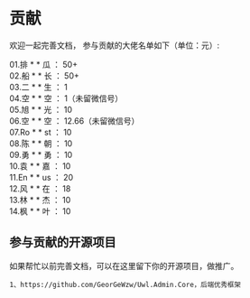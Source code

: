 # 贡献


欢迎一起完善文档，
参与贡献的大佬名单如下（单位：元）:


01.排 * * 瓜    ：  50+  
02.船 * * 长    ：  50+  
03.二 * * 生    ：  1  
04.空 * * 空    ：  1（未留微信号）  
05.旭 * * 光    ：  10  
06.空 * * 空    ：  12.66（未留微信号）  
07.Ro * * st    ：  10  
08.陈 * * 朝    ：  10  
09.勇 * * 勇    ：  10   
10.袁 * * 嘉    ：  10   
11.En * * us    ：  20   
12.风 * * 在    ：  18   
13.林 * * 杰    ：  10   
14.枫 * * 叶    ：  10   

  
    


## 参与贡献的开源项目

如果帮忙以前完善文档，可以在这里留下你的开源项目，做推广。

```
1、https://github.com/GeorGeWzw/Uwl.Admin.Core，后端优秀框架  


```